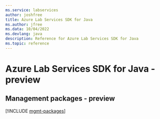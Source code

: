 ```yaml
---
ms.service: labservices
author: joshfree
title: Azure Lab Services SDK for Java
ms.author: jfree
ms.data: 10/04/2022
ms.devlang: java
description: Reference for Azure Lab Services SDK for Java
ms.topic: reference
---
```

# Azure Lab Services SDK for Java - preview

## Management packages - preview
[!INCLUDE [mgmt-packages](lab-services-mgmt-index.md)]